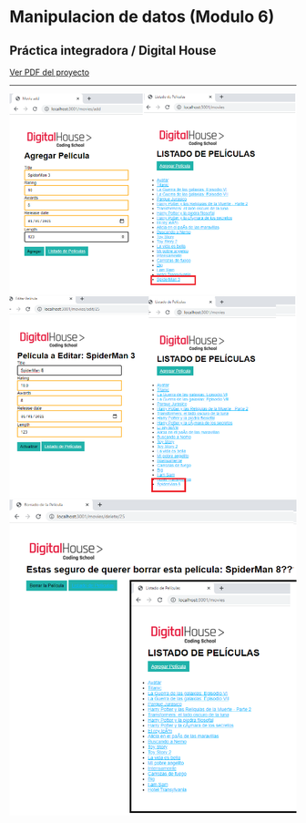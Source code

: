 # Manipulacion de datos (Modulo 6)
## Práctica integradora / Digital House

<a href="https://github.com/YonPalac1/Manipulacion_de_datos-M6/blob/master/public/img/M06C05%20-%20Ejercitaci%C3%B3n%20-%20Manipulaci%C3%B3n%20de%20datos%20(2).pdf">Ver PDF del proyecto</a>
<hr>
<img src="https://github.com/YonPalac1/Manipulacion_de_datos-M6/blob/master/public/img/img1.png">
<img src="https://github.com/YonPalac1/Manipulacion_de_datos-M6/blob/master/public/img/img2.png">
<img src="https://github.com/YonPalac1/Manipulacion_de_datos-M6/blob/master/public/img/img3.png">
